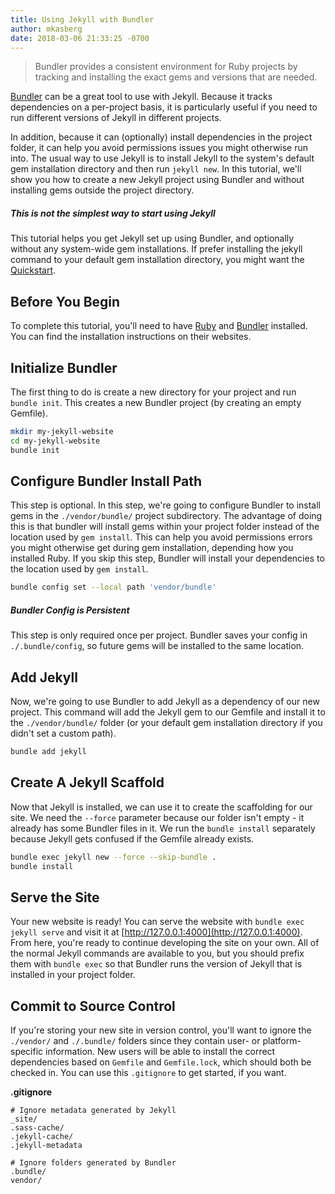 ```yaml
---
title: Using Jekyll with Bundler
author: mkasberg
date: 2018-03-06 21:33:25 -0700
---
```


> Bundler provides a consistent environment for Ruby projects by tracking and
> installing the exact gems and versions that are needed.

[Bundler](https://bundler.io) can be a great tool to use with Jekyll. Because it
tracks dependencies on a per-project basis, it is particularly useful if you
need to run different versions of Jekyll in different projects.

In addition, because it can (optionally) install dependencies in the project
folder, it can help you avoid permissions issues you might otherwise run into.
The usual way to use Jekyll is to install Jekyll to the system's default gem
installation directory and then run `jekyll new`. In this tutorial, we'll show
you how to create a new Jekyll project using Bundler and without installing gems
outside the project directory.

<div class="note info">
  <h5>This is not the simplest way to start using Jekyll</h5>
  <p>
    This tutorial helps you get Jekyll set up using Bundler, and optionally
    without any system-wide gem installations. If prefer installing the jekyll
    command to your default gem installation directory, you might want the
    <a href="{% link _docs/index.md %}">Quickstart</a>.
  </p>
</div>

## Before You Begin

To complete this tutorial, you'll need to have
[Ruby](https://www.ruby-lang.org/en/) and [Bundler](https://bundler.io/)
installed. You can find the installation instructions on their websites.

## Initialize Bundler

The first thing to do is create a new directory for your project and run
`bundle init`. This creates a new Bundler project (by creating an empty
Gemfile).

```sh
mkdir my-jekyll-website
cd my-jekyll-website
bundle init
```

## Configure Bundler Install Path

This step is optional. In this step, we're going to configure Bundler to install
gems in the `./vendor/bundle/` project subdirectory. The advantage of doing this
is that bundler will install gems within your project folder instead of the
location used by `gem install`. This can help you avoid permissions errors you
might otherwise get during gem installation, depending how you installed Ruby.
If you skip this step, Bundler will install your dependencies to the location
used by `gem install`.


```sh
bundle config set --local path 'vendor/bundle'
```

<div class="note info">
  <h5>Bundler Config is Persistent</h5>
  <p>
    This step is only required once per project. Bundler saves your config in
    <code>./.bundle/config</code>, so future gems will be installed to the same
    location.
  </p>
</div>

## Add Jekyll

Now, we're going to use Bundler to add Jekyll as a dependency of our new
project. This command will add the Jekyll gem to our Gemfile and install it to
the `./vendor/bundle/` folder (or your default gem installation directory if you
didn't set a custom path).

```sh
bundle add jekyll
```

## Create A Jekyll Scaffold

Now that Jekyll is installed, we can use it to create the scaffolding for our
site. We need the `--force` parameter because our folder isn't empty - it
already has some Bundler files in it. We run the `bundle install` separately
because Jekyll gets confused if the Gemfile already exists.

```sh
bundle exec jekyll new --force --skip-bundle .
bundle install
```

## Serve the Site

Your new website is ready! You can serve the website with
`bundle exec jekyll serve` and visit it at
[http://127.0.0.1:4000](http://127.0.0.1:4000). From here, you're ready to
continue developing the site on your own. All of the normal Jekyll commands are
available to you, but you should prefix them with `bundle exec` so that Bundler
runs the version of Jekyll that is installed in your project folder.

## Commit to Source Control

If you're storing your new site in version control, you'll want to ignore the
`./vendor/` and `./.bundle/` folders since they contain user- or
platform-specific information. New users will be able to install the correct
dependencies based on `Gemfile` and `Gemfile.lock`, which should both be checked
in. You can use this `.gitignore` to get started, if you want.

**.gitignore**

```
# Ignore metadata generated by Jekyll
_site/
.sass-cache/
.jekyll-cache/
.jekyll-metadata

# Ignore folders generated by Bundler
.bundle/
vendor/
```
 
